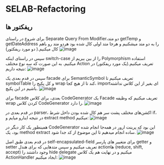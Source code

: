 # SELAB-Refactoring

## ریفکتور ها
برای شروع در راستای Separate Query From Modifier،دو متد getTemp و getDateAddress را به دو متد میشکنیم و هرجا متد اولی کال شده بود هردو متد رو باهم کال میکنیم.( دو مورد ریفکتور)
![image](https://github.com/mohammadhnz/SELAB-Refactoring/assets/59181719/211c24f1-3aad-49cd-8bdc-9cbad596cbf6)

سپس در راستای اینکه switch-case را از بین ببریم از Polymorphism استفاده میکنیم. به این صورت که سه نوع مختلف Action تعریف میکنیم.(یک مورد ریفکتور) در نتیجه داریم:
![image](https://github.com/mohammadhnz/SELAB-Refactoring/assets/59181719/1060d088-3be9-4847-a2d4-e14c03dea440)


سپس در قدم بعدی یک facade برای SemanticSymbol تعریف میکنیم تا symbolTable و کل پکیج را wrap کند تا از هیچ کجا، importای بغیر از این کلاس نداشته باشیم در این پکیچ.
![image](https://github.com/mohammadhnz/SELAB-Refactoring/assets/59181719/636378b3-aee0-4462-a7c1-ecba862cff15)

برای facade بعدی، برای کلاس CodeGenerator یک Facade تعریف میکنیم که وظیفه wrap کردن کلاس CodeGenerator را دارد.
![image](https://github.com/mohammadhnz/SELAB-Refactoring/assets/59181719/559566d4-2645-4f5c-af79-d83349a3ae83)

در قدم بعدی در parser، اکشن‌های مختلف پشت سر هم کال شده بودن داخل شرط if، در نتیجه اینارو میایم و extract method میکنیم:
![image](https://github.com/mohammadhnz/SELAB-Refactoring/assets/59181719/1eecf504-37c3-44ae-a948-a4622577921f)

همینطور یک کار دیگر در CodeGenerator این بود که پرینت ارور در همه‌جا انجام شده بود، یک method extract ساده انجام میدهیم تا این موضوع از کد جدا شود.
![image](https://github.com/mohammadhnz/SELAB-Refactoring/assets/59181719/24642dd6-a2fd-46bb-b6dc-d306d6b0afd2)

در قدم بعدی طبق اصل self-encapsulated-field برای متغییر های پارسر getter و setter تعریف میکنیم و سپس متد‌هایی که برای هندل actionها (reduce, shift, accept) وجود داشتند را hide delegate میکنیم و در نهایت هم یک کلاس ActionHandler ایجاد میکنیم:
![image](https://github.com/mohammadhnz/SELAB-Refactoring/assets/59181719/a355d0ff-c89a-45e0-8a9d-ef14a16ed598)


